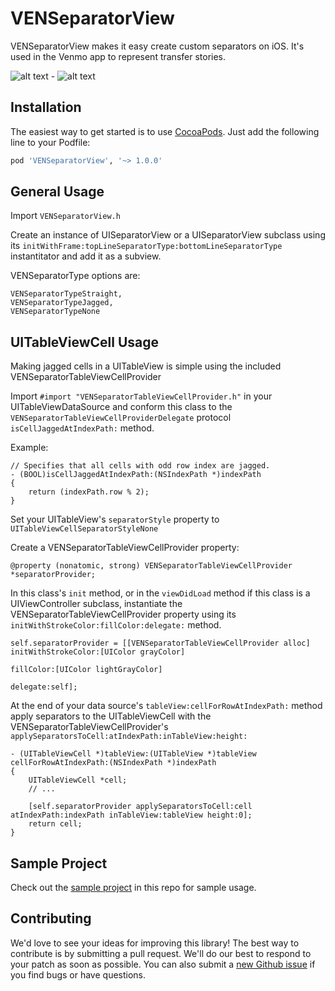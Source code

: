 VENSeparatorView
=============

VENSeparatorView makes it easy create custom separators on iOS. It's used in the Venmo app to represent transfer stories.

![alt text](http://i.imgur.com/50EQ4S3.jpg "SeparatorView UITableViewCell Demo") -
![alt text](http://i.imgur.com/bdSTrWd.jpg "SeparatorView UIView Demo")

Installation
------------
The easiest way to get started is to use [CocoaPods](http://cocoapods.org/). Just add the following line to your Podfile:

```ruby
pod 'VENSeparatorView', '~> 1.0.0'
```

General Usage
-------------

Import ```VENSeparatorView.h```

Create an instance of UISeparatorView or a UISeparatorView subclass using its ```initWithFrame:topLineSeparatorType:bottomLineSeparatorType``` instantitator and add it as a subview.

VENSeparatorType options are:
```
VENSeparatorTypeStraight,
VENSeparatorTypeJagged,
VENSeparatorTypeNone
```

UITableViewCell Usage
---------------------

Making jagged cells in a UITableView is simple using the included VENSeparatorTableViewCellProvider

Import ```#import "VENSeparatorTableViewCellProvider.h"``` in your UITableViewDataSource and conform this class to the ```VENSeparatorTableViewCellProviderDelegate``` protocol ```isCellJaggedAtIndexPath:``` method. 

Example:
```
// Specifies that all cells with odd row index are jagged.
- (BOOL)isCellJaggedAtIndexPath:(NSIndexPath *)indexPath
{
	return (indexPath.row % 2);
}
```

Set your UITableView's ```separatorStyle``` property to ```UITableViewCellSeparatorStyleNone```

Create a VENSeparatorTableViewCellProvider property:
```
@property (nonatomic, strong) VENSeparatorTableViewCellProvider *separatorProvider;
```
In this class's ```init``` method, or in the ```viewDidLoad``` method if this class is a UIViewController subclass, instantiate the VENSeparatorTableViewCellProvider property using its ```initWithStrokeColor:fillColor:delegate:``` method.
```
self.separatorProvider = [[VENSeparatorTableViewCellProvider alloc] initWithStrokeColor:[UIColor grayColor]
                                                                              fillColor:[UIColor lightGrayColor]
                                                                               delegate:self];
```

At the end of your data source's ```tableView:cellForRowAtIndexPath:``` method apply separators to the UITableViewCell with the VENSeparatorTableViewCellProvider's ```applySeparatorsToCell:atIndexPath:inTableView:height:``` 

```
- (UITableViewCell *)tableView:(UITableView *)tableView cellForRowAtIndexPath:(NSIndexPath *)indexPath
{
	UITableViewCell *cell;
	// ...

    [self.separatorProvider applySeparatorsToCell:cell atIndexPath:indexPath inTableView:tableView height:0];
    return cell;
}
```

Sample Project
--------------
Check out the [sample project](https://github.com/venmo/VENSeparatorView/tree/master/SampleApp) in this repo for sample usage.

Contributing
------------

We'd love to see your ideas for improving this library! The best way to contribute is by submitting a pull request. We'll do our best to respond to your patch as soon as possible. You can also submit a [new Github issue](https://github.com/venmo/VENSeparatorView/issues/new) if you find bugs or have questions.
